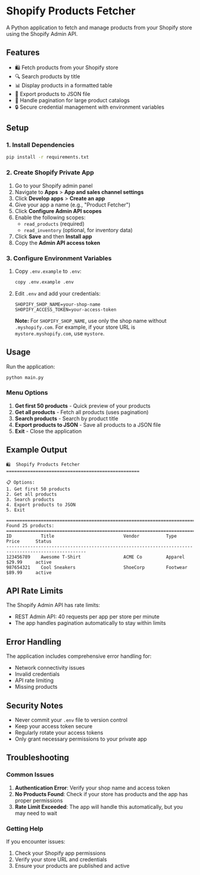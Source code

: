 # Shopify Products Fetcher

A Python application to fetch and manage products from your Shopify store using the Shopify Admin API.

## Features

- 🛍️ Fetch products from your Shopify store
- 🔍 Search products by title
- 📊 Display products in a formatted table
- 📁 Export products to JSON file
- 🔄 Handle pagination for large product catalogs
- 🔒 Secure credential management with environment variables

## Setup

### 1. Install Dependencies

```bash
pip install -r requirements.txt
```

### 2. Create Shopify Private App

1. Go to your Shopify admin panel
2. Navigate to **Apps** > **App and sales channel settings**
3. Click **Develop apps** > **Create an app**
4. Give your app a name (e.g., "Product Fetcher")
5. Click **Configure Admin API scopes**
6. Enable the following scopes:
   - `read_products` (required)
   - `read_inventory` (optional, for inventory data)
7. Click **Save** and then **Install app**
8. Copy the **Admin API access token**

### 3. Configure Environment Variables

1. Copy `.env.example` to `.env`:

   ```bash
   copy .env.example .env
   ```

2. Edit `.env` and add your credentials:

   ```
   SHOPIFY_SHOP_NAME=your-shop-name
   SHOPIFY_ACCESS_TOKEN=your-access-token
   ```

   **Note:** For `SHOPIFY_SHOP_NAME`, use only the shop name without `.myshopify.com`.
   For example, if your store URL is `mystore.myshopify.com`, use `mystore`.

## Usage

Run the application:

```bash
python main.py
```

### Menu Options

1. **Get first 50 products** - Quick preview of your products
2. **Get all products** - Fetch all products (uses pagination)
3. **Search products** - Search by product title
4. **Export products to JSON** - Save all products to a JSON file
5. **Exit** - Close the application

## Example Output

```
🛍️  Shopify Products Fetcher
==================================================

📋 Options:
1. Get first 50 products
2. Get all products
3. Search products
4. Export products to JSON
5. Exit

====================================================================================================
Found 25 products:
====================================================================================================
ID           Title                          Vendor          Type            Price      Status
----------------------------------------------------------------------------------------------------
123456789    Awesome T-Shirt                ACME Co         Apparel         $29.99     active
987654321    Cool Sneakers                  ShoeCorp        Footwear        $89.99     active
```

## API Rate Limits

The Shopify Admin API has rate limits:

- REST Admin API: 40 requests per app per store per minute
- The app handles pagination automatically to stay within limits

## Error Handling

The application includes comprehensive error handling for:

- Network connectivity issues
- Invalid credentials
- API rate limiting
- Missing products

## Security Notes

- Never commit your `.env` file to version control
- Keep your access token secure
- Regularly rotate your access tokens
- Only grant necessary permissions to your private app

## Troubleshooting

### Common Issues

1. **Authentication Error**: Verify your shop name and access token
2. **No Products Found**: Check if your store has products and the app has proper permissions
3. **Rate Limit Exceeded**: The app will handle this automatically, but you may need to wait

### Getting Help

If you encounter issues:

1. Check your Shopify app permissions
2. Verify your store URL and credentials
3. Ensure your products are published and active

